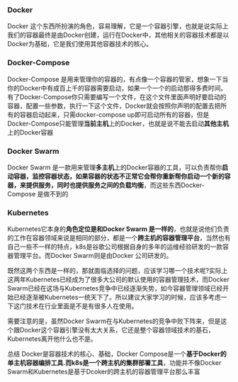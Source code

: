### Docker

Docker 这个东西所扮演的角色，容易理解，它是一个容器引擎，也就是说实际上我们的容器最终是由Docker创建，运行在Docker中，其他相关的容器技术都是以Docker为基础，它是我们使用其他容器技术的核心。

### Docker-Compose

Docker-Compose 是用来管理你的容器的，有点像一个容器的管家，想象一下当你的Docker中有成百上千的容器需要启动，如果一个一个的启动那得多费时间。有了Docker-Compose你只需要编写一个文件，在这个文件里面声明好要启动的容器，配置一些参数，执行一下这个文件，Docker就会按照你声明的配置去把所有的容器启动起来，只需docker-compose up即可启动所有的容器，但是Docker-Compose只能管理**当前主机**上的Docker，也就是说不能去启动**其他主机**上的Docker容器

### Docker Swarm

Docker Swarm 是一款用来管理**多主机**上的Docker容器的工具，可以负责帮你**启动容器，监控容器状态，如果容器的状态不正常它会帮你重新帮你启动一个新的容器，来提供服务，同时也提供服务之间的负载均衡**，而这些东西Docker-Compose 是做不到的

### Kubernetes

Kubernetes它本身的**角色定位是和Docker Swarm 是一样的**，也就是说他们负责的工作在容器领域来说是相同的部分，都是一个**跨主机的容器管理平台**，当然也有自己一些不一样的特点，k8s是谷歌公司根据自身的多年的运维经验研发的一款容器管理平台。而Docker Swarm则是由Docker 公司研发的。

既然这两个东西是一样的，那就面临选择的问题，应该学习哪一个技术呢?实际上这两年Kubernetes已经成为了很多大公司的默认使用的容器管理技术，而Docker Swarm已经在这场与Kubernetes竞争中已经逐渐失势，如今容器管理领域已经开始已经逐渐被Kubernetes一统天下了。所以建议大家学习的时候，应该多考虑一下这门技术在行业里面是不是有很多人在使用。

需要注意的是，虽然Docker Swarm在与Kubernetes的竞争中败下阵来，但是这个跟Docker这个容器引擎没有太大关系，它还是整个容器领域技术的基石，Kubernetes离开他什么也不是。

总结
 Docker是容器技术的核心、基础，Docker Compose是一个**基于Docker的单主机容器编排工具.而k8s是一个跨主机的集群部署工具**，功能并不像Docker Swarm和Kubernetes是基于Dcoker的跨主机的容器管理平台那么丰富